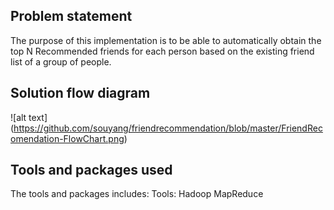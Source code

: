 ## Problem statement

The purpose of this implementation is to be able to automatically obtain the top N Recommended friends for each person based on the existing friend list of a group of people. 

## Solution flow diagram

![alt text] (https://github.com/souyang/friendrecommendation/blob/master/FriendRecomendation-FlowChart.png)

## Tools and packages used

The tools and packages includes: 
Tools:
Hadoop MapReduce
